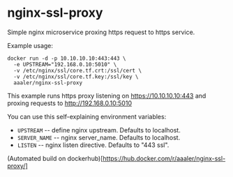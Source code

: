 nginx-ssl-proxy
===============

Simple nginx microservice proxing https request to https service.

Example usage:
```
docker run -d -p 10.10.10.10:443:443 \
  -e UPSTREAM="192.168.0.10:5010" \
  -v /etc/nginx/ssl/core.tf.crt:/ssl/cert \
  -v /etc/nginx/ssl/core.tf.key:/ssl/key \
  aaaler/nginx-ssl-proxy
```
This example runs https proxy listening on https://10.10.10.10:443 and proxing requests to http://192.168.0.10:5010

You can use this self-explaining environment variables:
 - `UPSTREAM` -- define nginx upstream. Defaults to localhost.
 - `SERVER_NAME` -- nginx server_name. Defaults to localhost.
 - `LISTEN` -- nginx listen directive. Defaults to "443 ssl".

(Automated build on dockerhub)[https://hub.docker.com/r/aaaler/nginx-ssl-proxy/]

